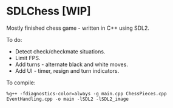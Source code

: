 # SDLChess [WIP]

Mostly finished chess game - written in C++ using SDL2.

To do:
*   Detect check/checkmate situations.
*   Limit FPS.
*   Add turns - alternate black and white moves.
*   Add UI - timer, resign and turn indicators.

To compile:

```
%g++ -fdiagnostics-color=always -g main.cpp ChessPieces.cpp EventHandling.cpp -o main -lSDL2 -lSDL2_image
```
